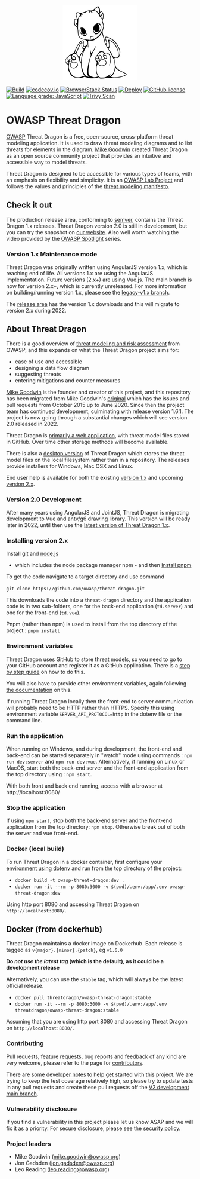 <p align="center">
  <img src="https://raw.githubusercontent.com/owasp/threat-dragon/main/td.vue/src/assets/threatdragon_logo_image.svg"
  width="200" alt="Threat Dragon Logo"/>
</p>

[![Build](https://github.com/OWASP/threat-dragon/actions/workflows/ci.yaml/badge.svg)](https://github.com/OWASP/threat-dragon/actions/workflows/ci.yaml)
[![codecov.io](http://codecov.io/github/owasp/threat-dragon/coverage.svg?branch=main)](http://codecov.io/github/owasp/threat-dragon?branch=main)
[![BrowserStack Status](https://automate.browserstack.com/badge.svg?badge_key=SG1sSFpJeUJ0M1pmY1hrM2F0dVNLclRPSzdCb3lLN253MzcrV0liZWd1bz0tLWxXQWdQaTJRcVF1TVEwS2FWbXJxcHc9PQ==--41330f50fd1c2bd4ac8eaac4a36ebfb1577be89b)](https://automate.browserstack.com/public-build/SG1sSFpJeUJ0M1pmY1hrM2F0dVNLclRPSzdCb3lLN253MzcrV0liZWd1bz0tLWxXQWdQaTJRcVF1TVEwS2FWbXJxcHc9PQ==--41330f50fd1c2bd4ac8eaac4a36ebfb1577be89b)
[![Deploy](https://github.com/OWASP/threat-dragon/actions/workflows/deploy.yaml/badge.svg)](https://github.com/OWASP/threat-dragon/actions/workflows/deploy.yaml)
[![GitHub license](https://img.shields.io/github/license/owasp/threat-dragon.svg)](LICENSE.txt)
[![Language grade: JavaScript](https://img.shields.io/lgtm/grade/javascript/g/OWASP/threat-dragon.svg?logo=lgtm&logoWidth=18)](https://lgtm.com/projects/g/OWASP/threat-dragon/context:javascript)
[![Trivy Scan](https://github.com/OWASP/threat-dragon/actions/workflows/trivy.yaml/badge.svg)](https://github.com/OWASP/threat-dragon/actions/workflows/trivy.yaml)

# OWASP Threat Dragon

[OWASP](https://www.owasp.org) Threat Dragon is a free, open-source, cross-platform threat modeling application.
It is used to draw threat modeling diagrams and to list threats for elements in the diagram.
[Mike Goodwin](https://github.com/mike-goodwin) created Threat Dragon as an open source community project
that provides an intuitive and accessible way to model threats.

Threat Dragon is designed to be accessible for various types of teams, with an emphasis on flexibility and simplicity.
It is an [OWASP Lab Project](https://www.owasp.org/index.php/OWASP_Threat_Dragon)
and follows the values and principles of the [threat modeling manifesto](https://www.threatmodelingmanifesto.org/).

## Check it out
The production release area, conforming to [semver](https://semver.org/spec/v2.0.0.html), contains the Threat Dragon 1.x releases.
Threat Dragon version 2.0 is still in development, but you can try the snapshot on [our website](https://www.threatdragon.com/#/).
Also well worth watching the video provided by the [OWASP Spotlight](https://www.youtube.com/playlist?list=PLUKo5k_oSrfOTl27gUmk2o-NBKvkTGw0T) series.

### Version 1.x Maintenance mode
Threat Dragon was originally written using AngularJS version 1.x, which is reaching end of life.
All versions 1.x are using the AngularJS implementation.  Future versions (2.x+) are using Vue.js.
The main branch is now for version 2.x+, which is currently unreleased. 
For more information on building/running version 1.x,
please see the [legacy-v1.x branch](https://github.com/OWASP/threat-dragon/tree/legacy-v1.x).

The [release area](https://github.com/OWASP/threat-dragon/releases) has the version 1.x downloads and this will migrate to version 2.x during 2022. 

## About Threat Dragon
There is a good overview of [threat modeling and risk assessment](https://owasp.org/www-community/Application_Threat_Modeling)
from OWASP, and this expands on what the Threat Dragon project aims for:

- ease of use and accessible
- designing a data flow diagram
- suggesting threats
- entering mitigations and counter measures

[Mike Goodwin](https://github.com/mike-goodwin) is the founder and creator of this project,
and this repository has been migrated from
Mike Goodwin's [original](https://github.com/mike-goodwin/owasp-threat-dragon)
which has the issues and pull requests from October 2015 up to June 2020.
Since then the project team has continued development, culminating with release version 1.6.1.
The project is now going through a substantial changes which will see version 2.0 released in 2022.

Threat Dragon is [primarily a web application](https://github.com/OWASP/threat-dragon/releases),
with threat model files stored in GitHub. Over time other storage methods will become available.

There is also a [desktop version](https://github.com/OWASP/threat-dragon/releases) of Threat Dragon
which stores the threat model files on the local filesystem rather than in a repository.
The releases provide installers for Windows, Mac OSX and Linux.

End user help is available for both the existing [version 1.x](https://threatdragon.github.io)
and upcoming [version 2.x](https://www.threatdragon.com/docs).

### Version 2.0 Development
After many years using AngularJS and JointJS, Threat Dragon is migrating development to Vue
and antv/g6 drawing library. This version will be ready later in 2022,
until then use the [latest version of Threat Dragon 1.x](https://github.com/OWASP/threat-dragon/releases/tag/v1.6.1).

### Installing version 2.x

Install [git](https://git-scm.com/downloads) and [node.js](https://nodejs.org/en/download/)
- which includes the node package manager npm - and then [Install pnpm](https://pnpm.io/installation)

To get the code navigate to a target directory and use command

`git clone https://github.com/owasp/threat-dragon.git`

This downloads the code into a `threat-dragon` directory and the application code is in two sub-folders,
one for the back-end application (`td.server`) and one for the front-end (`td.vue`).

Pnpm (rather than npm) is used to install from the top directory of the project : `pnpm install`

### Environment variables

Threat Dragon uses GitHub to store threat models, so you need to go to your GitHub account and
register it as a GitHub application. There is a
[step by step guide](https://www.threatdragon.com/docs/development/env.html) on how to do this.

You will also have to provide other environment variables, again following
[the documentation](https://www.threatdragon.com/docs/development/env.html) on this.

If running Threat Dragon locally then the front-end to server communication will
probably need to be HTTP rather than HTTPS.
Specify this using environment variable `SERVER_API_PROTOCOL=http` in the dotenv file or the command line.

### Run the application

When running on Windows, and during development, the front-end and back-end
can be started separately in "watch" mode using commands : `npm run dev:server` and `npm run dev:vue`.
Alternatively, if running on Linux or MacOS, start both the back-end server and the front-end application
from the top directory using : `npm start`.

With both front and back end running, access with a browser at http://localhost:8080/

### Stop the application

If using `npm start`, stop both the back-end server and the front-end application from the top directory: `npm stop`.
Otherwise break out of both the server and vue front-end.

### Docker (local build)

To run Threat Dragon in a docker container,
first configure your [environment using dotenv](https://www.threatdragon.com/docs/development/env.html)
and run from the top directory of the project:

- `docker build -t owasp-threat-dragon:dev .`
- `docker run -it --rm -p 8080:3000 -v $(pwd)/.env:/app/.env owasp-threat-dragon:dev`

Using http port 8080 and accessing Threat Dragon on `http://localhost:8080/`.

## Docker (from dockerhub)

Threat Dragon maintains a docker image on Dockerhub. Each release is tagged as `v{major}.{minor}.{patch}`, eg `v1.6.0`

**Do _not use the latest tag_ (which is the default), as it could be a development release**

Alternatively, you can use the `stable` tag, which will always be the latest official release.

- `docker pull threatdragon/owasp-threat-dragon:stable`
- `docker run -it --rm -p 8080:3000 -v $(pwd)/.env:/app/.env threatdragon/owasp-threat-dragon:stable`

Assuming that you are using http port 8080 and accessing Threat Dragon on `http://localhost:8080/`.

### Contributing

Pull requests, feature requests, bug reports and feedback of any kind are very welcome, please refer to the page for
[contributors](CONTRIBUTING.md).

There are some [developer notes](https://www.threatdragon.com/docs/development/local.html) to help get started with this project.
We are trying to keep the test coverage relatively high, so please try to update tests in any pull requests
and create these pull requests off the [V2 development main branch](https://github.com/OWASP/threat-dragon).

### Vulnerability disclosure

If you find a vulnerability in this project please let us know ASAP and we will fix it as a priority.
For secure disclosure, please see the [security policy](SECURITY.md).

### Project leaders

- Mike Goodwin (mike.goodwin@owasp.org)
- Jon Gadsden (jon.gadsden@owasp.org)
- Leo Reading (leo.reading@owasp.org)
